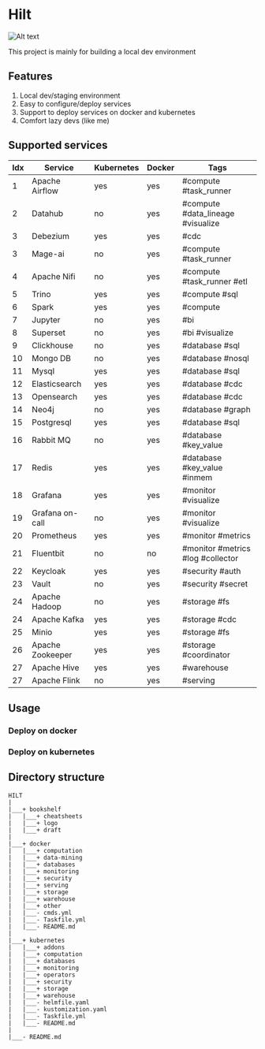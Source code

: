 # Hilt
![Alt text](./bookshelf/logo/high-resolution-logo_resized400x300.png "Title")

This project is mainly for building a local dev environment

## Features
1. Local dev/staging environment
2. Easy to configure/deploy services
3. Support to deploy services on docker and kubernetes
4. Comfort lazy devs (like me)

## Supported services
| Idx | Service          | Kubernetes | Docker | Tags                              |
|-----|------------------|------------|--------|-----------------------------------|
| 1   | Apache Airflow   | yes        | yes    | #compute #task_runner             | 
| 2   | Datahub          | no         | yes    | #compute #data_lineage #visualize | 
| 3   | Debezium         | yes        | yes    | #cdc                              | 
| 3   | Mage-ai          | no         | yes    | #compute #task_runner             | 
| 4   | Apache Nifi      | no         | yes    | #compute #task_runner #etl        | 
| 5   | Trino            | yes        | yes    | #compute #sql                     | 
| 6   | Spark            | yes        | yes    | #compute                          | 
| 7   | Jupyter          | no         | yes    | #bi                               | 
| 8   | Superset         | no         | yes    | #bi #visualize                    | 
| 9   | Clickhouse       | no         | yes    | #database #sql                    | 
| 10  | Mongo DB         | no         | yes    | #database #nosql                  | 
| 11  | Mysql            | yes        | yes    | #database #sql                    | 
| 12  | Elasticsearch    | yes        | yes    | #database #cdc                    | 
| 13  | Opensearch       | yes        | yes    | #database #cdc                    | 
| 14  | Neo4j            | no         | yes    | #database #graph                  | 
| 15  | Postgresql       | yes        | yes    | #database #sql                    | 
| 16  | Rabbit MQ        | no         | yes    | #database #key_value              | 
| 17  | Redis            | yes        | yes    | #database #key_value #inmem       | 
| 18  | Grafana          | yes        | yes    | #monitor #visualize               | 
| 19  | Grafana on-call  | no         | yes    | #monitor #visualize               | 
| 20  | Prometheus       | yes        | yes    | #monitor #metrics                 | 
| 21  | Fluentbit        | no         | no     | #monitor #metrics #log #collector | 
| 22  | Keycloak         | yes        | yes    | #security #auth                   | 
| 23  | Vault            | no         | yes    | #security #secret                 | 
| 24  | Apache Hadoop    | no         | yes    | #storage #fs                      | 
| 24  | Apache Kafka     | yes        | yes    | #storage #cdc                     | 
| 25  | Minio            | yes        | yes    | #storage #fs                      | 
| 26  | Apache Zookeeper | yes        | yes    | #storage #coordinator             | 
| 27  | Apache Hive      | yes        | yes    | #warehouse                        |
| 27  | Apache Flink     | no         | yes    | #serving                          |

## Usage
### Deploy on docker
### Deploy on kubernetes

## Directory structure
```
HILT
|
|___+ bookshelf                 
|   |___+ cheatsheets           
|   |___+ logo                  
|   |___+ draft                 
|
|___+ docker                    
|   |___+ computation            
|   |___+ data-mining                 
|   |___+ databases                 
|   |___+ monitoring                  
|   |___+ security
|   |___+ serving                     
|   |___+ storage                 
|   |___+ warehouse                 
|   |___+ other                  
|   |___- cmds.yml                  
|   |___- Taskfile.yml               
|   |___- README.md        
|
|___+ kubernetes                 
|   |___+ addons                  
|   |___+ computation                 
|   |___+ databases                 
|   |___+ monitoring                  
|   |___+ operators                 
|   |___+ security                  
|   |___+ storage                 
|   |___+ warehouse                 
|   |___- helmfile.yaml                 
|   |___- kustomization.yaml        
|   |___- Taskfile.yml                        
|   |___- README.md    
|
|___- README.md                 

```
